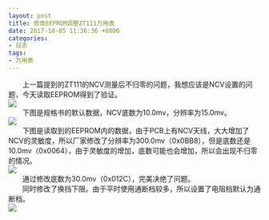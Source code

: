 ```yaml
---
layout: post
title: 修改EEPROM调整ZT111万用表
date: 2017-10-05 11:36:36 +0800
categories:
- 日志
tags:
- 万用表
---
```


　　上一篇提到的ZT111的NCV测量后不归零的问题，我想应该是NCV设置的问题，今天读取EEPROM得到了验证。    
![](https://github.com/bh3nvn/bh3nvn.github.io/raw/master/image/2017/2017-10-05-01.jpg)    
　　下图是规格书的默认数据，NCV底数为10.0mv，分辨率为15.0mv。    
![](https://github.com/bh3nvn/bh3nvn.github.io/raw/master/image/2017/2017-10-05-02.png)    
　　下图是读取到的EEPROM内的数据，由于PCB上有NCV天线，大大增加了NCV的灵敏度，所以厂家修改了分辨率为300.0mv（0x0BB8），但是底数还是10.0mv（0x0064），由于灵敏度的增加，底数可能也会增加，所以会出现不归零的情况。    
![](https://github.com/bh3nvn/bh3nvn.github.io/raw/master/image/2017/2017-10-05-03.png)    
　　通过修改底数为30.0mv（0x012C），完美决绝了问题。    
　　同时修改了换挡下限。由于平时使用通断档较多，所以设置了电阻档默认为通断档。    
![](https://github.com/bh3nvn/bh3nvn.github.io/raw/master/image/2017/2017-10-05-04.png)    

